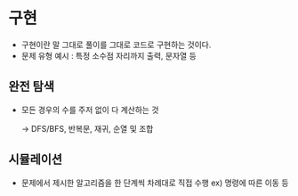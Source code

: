 # 구현
+ 구현이란 말 그대로 풀이를 그대로 코드로 구현하는 것이다.
+ 문제 유형 예시 : 특정 소수점 자리까지 출력, 문자열 등

## 완전 탐색
+ 모든 경우의 수를 주저 없이 다 계산하는 것 

    -> DFS/BFS, 반복문, 재귀, 순열 및 조합

## 시뮬레이션
+ 문제에서 제시한 알고리즘을 한 단계씩 차례대로 직접 수행 ex) 명령에 따른 이동 등
